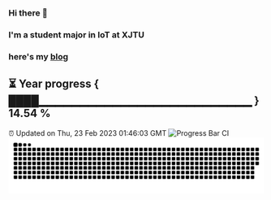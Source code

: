 ### Hi there 👋
### I'm a student major in IoT at XJTU   
### here's my [blog](https://xiaozhatecpp.fun/)   
⏳ Year progress { ████▁▁▁▁▁▁▁▁▁▁▁▁▁▁▁▁▁▁▁▁▁▁▁▁▁▁ } 14.54 %
---
⏰ Updated on Thu, 23 Feb 2023 01:46:03 GMT
![Progress Bar CI](https://github.com/liununu/liununu/workflows/Progress%20Bar%20CI/badge.svg)
![](https://raw.githubusercontent.com/coder-Zzx/coder-Zzx/main/assets/github-contribution-grid-snake.svg)
